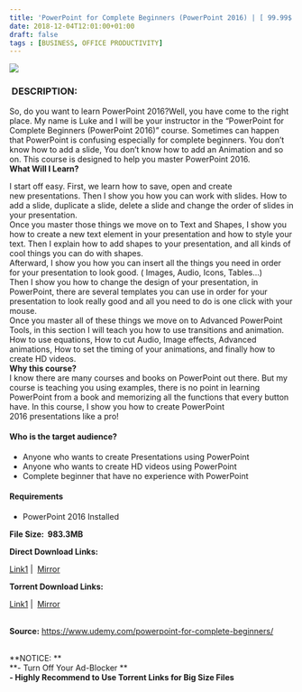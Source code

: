 ```yaml
---
title: 'PowerPoint for Complete Beginners (PowerPoint 2016) | [ 99.99$ Course For Free ]'
date: 2018-12-04T12:01:00+01:00
draft: false
tags : [BUSINESS, OFFICE PRODUCTIVITY]
---
```


  

[![](https://4.bp.blogspot.com/-Wp7MWRE5Acs/XAYyRjV6YsI/AAAAAAAAAbU/_6CdwfHvTYsmXPW2UpFhS7tvDJrhICetACLcBGAs/s640/PowerPoint-for-Complete-Beginners-PowerPoint-2016.jpg)](https://4.bp.blogspot.com/-Wp7MWRE5Acs/XAYyRjV6YsI/AAAAAAAAAbU/_6CdwfHvTYsmXPW2UpFhS7tvDJrhICetACLcBGAs/s1600/PowerPoint-for-Complete-Beginners-PowerPoint-2016.jpg)

###  DESCRIPTION:

So, do you want to learn PowerPoint 2016?Well, you have come to the right place. My name is Luke and I will be your instructor in the “PowerPoint for Complete Beginners (PowerPoint 2016)” course. Sometimes can happen that PowerPoint is confusing especially for complete beginners. You don’t know how to add a slide, You don’t know how to add an Animation and so on. This course is designed to help you master PowerPoint 2016.  
**What Will I Learn?**  

I start off easy. First, we learn how to save, open and create new presentations. Then I show you how you can work with slides. How to add a slide, duplicate a slide, delete a slide and change the order of slides in your presentation.  
Once you master those things we move on to Text and Shapes, I show you how to create a new text element in your presentation and how to style your text. Then I explain how to add shapes to your presentation, and all kinds of cool things you can do with shapes.  
Afterward, I show you how you can insert all the things you need in order for your presentation to look good. ( Images, Audio, Icons, Tables…)  
Then I show you how to change the design of your presentation, in PowerPoint, there are several templates you can use in order for your presentation to look really good and all you need to do is one click with your mouse.  
Once you master all of these things we move on to Advanced PowerPoint Tools, in this section I will teach you how to use transitions and animation. How to use equations, How to cut Audio, Image effects, Advanced animations, How to set the timing of your animations, and finally how to create HD videos.  
**Why this course?**  
I know there are many courses and books on PowerPoint out there. But my course is teaching you using examples, there is no point in learning PowerPoint from a book and memorizing all the functions that every button have. In this course, I show you how to create PowerPoint 2016 presentations like a pro!  

#### Who is the target audience?

*   Anyone who wants to create Presentations using PowerPoint
*   Anyone who wants to create HD videos using PowerPoint
*   Complete beginner that have no experience with PowerPoint

#### Requirements

*   PowerPoint 2016 Installed

  

**File Size:  983.3MB**

**Direct Download Links:**

 [Link1](http://turboagram.com/18521555/powerpoint-for-complete-link1) |  [Mirror](http://turboagram.com/18521555/powerpoint-for-complete-link2)

**Torrent Download Links:**

 [Link1](http://turboagram.com/18521555/powerpoint-for-complete-torrent1) |  [Mirror](http://turboagram.com/18521555/powerpoint-for-complete-torrent2)

   
**Source:** https://www.udemy.com/powerpoint-for-complete-beginners/  
  
   
**NOTICE: **  
**\- Turn Off Your Ad-Blocker **  
**\- Highly Recommend to Use Torrent Links for Big Size Files**